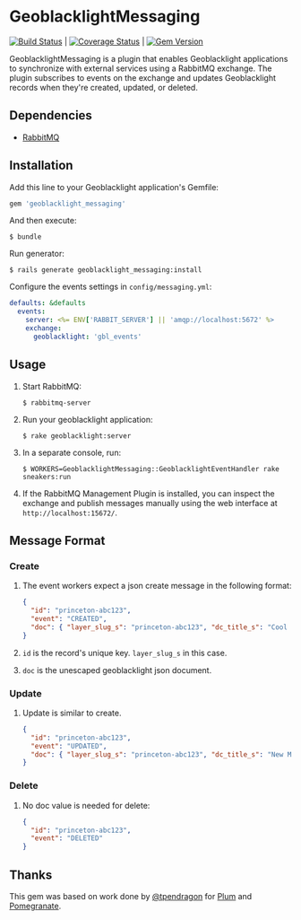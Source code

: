 # GeoblacklightMessaging

[![Build Status](https://travis-ci.org/eliotjordan/geoblacklight-messaging.svg?branch=master)](https://travis-ci.org/eliotjordan/geoblacklight-messaging) | [![Coverage Status](https://img.shields.io/coveralls/eliotjordan/geoblacklight-messaging.svg)](https://coveralls.io/r/eliotjordan/geoblacklight-messaging?branch=coveralls) | [![Gem Version](https://img.shields.io/gem/v/geoblacklight_messaging.svg)](https://github.com/eliotjordan/geoblacklight-messaging/releases)

GeoblacklightMessaging is a plugin that enables Geoblacklight applications to synchronize with external services using a RabbitMQ exchange. The plugin subscribes to events on the exchange and updates Geoblacklight records when they're created, updated, or deleted.


## Dependencies

- [RabbitMQ](https://www.rabbitmq.com/download.html)

## Installation

Add this line to your Geoblacklight application's Gemfile:

```ruby
gem 'geoblacklight_messaging'
```

And then execute:

    $ bundle
    
Run generator:

```
$ rails generate geoblacklight_messaging:install
```

Configure the events settings in `config/messaging.yml`:

```yaml
defaults: &defaults
  events:
    server: <%= ENV['RABBIT_SERVER'] || 'amqp://localhost:5672' %>
    exchange:
      geoblacklight: 'gbl_events'
```

## Usage

1. Start RabbitMQ:

   ```
   $ rabbitmq-server
   ```

1. Run your geoblacklight application:
	
	```
	$ rake geoblacklight:server
	```

1. In a separate console, run:
   
   ```
   $ WORKERS=GeoblacklightMessaging::GeoblacklightEventHandler rake sneakers:run
   ```

1. If the RabbitMQ Management Plugin is installed, you can inspect the exchange and publish messages manually using the web interface at `http://localhost:15672/`.

## Message Format

### Create

1. The event workers expect a json create message in the following format:

	```json
	{
	  "id": "princeton-abc123",
	  "event": "CREATED",
	  "doc": { "layer_slug_s": "princeton-abc123", "dc_title_s": "Cool Map", ... }
	}
	```

1. `id` is the record's unique key. `layer_slug_s` in this case.
1. `doc` is the unescaped geoblacklight json document.


### Update

1. Update is similar to create.

	```json
	{
	  "id": "princeton-abc123",
	  "event": "UPDATED",
	  "doc": { "layer_slug_s": "princeton-abc123", "dc_title_s": "New Map Name", ... }
	}
	```

### Delete

1. No doc value is needed for delete:

	```json
	{
	  "id": "princeton-abc123",
	  "event": "DELETED"
	}
	```
	
## Thanks

This gem was based on work done by [@tpendragon](https://github.com/tpendragon) for [Plum](https://github.com/pulibrary/plum) and [Pomegranate](https://github.com/pulibrary/pomegranate).
